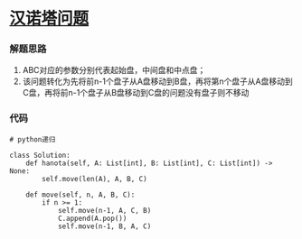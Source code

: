 # [汉诺塔问题](https://leetcode-cn.com/problems/hanota-lcci/)

### 解题思路
1. ABC对应的参数分别代表起始盘，中间盘和中点盘；
2. 该问题转化为先将前n-1个盘子从A盘移动到B盘，再将第n个盘子从A盘移动到C盘，再将前n-1个盘子从B盘移动到C盘的问题没有盘子则不移动

### 代码

```python3
# python递归

class Solution:
    def hanota(self, A: List[int], B: List[int], C: List[int]) -> None:
        self.move(len(A), A, B, C)
        
    def move(self, n, A, B, C):
        if n >= 1:
            self.move(n-1, A, C, B)
            C.append(A.pop())
            self.move(n-1, B, A, C)
```
